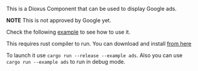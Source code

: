 
This is a Dioxus Component that can be used to display Google ads.

**NOTE** This is not approved by Google yet.

Check the following [example](./examples/ads.rs) to see how to use it.

This requires rust compiler to run. You can download and install [from here](https://www.rust-lang.org/)

To launch it use `cargo run --release --example ads`. Also you can use `cargo run --example ads` to run in debug mode.